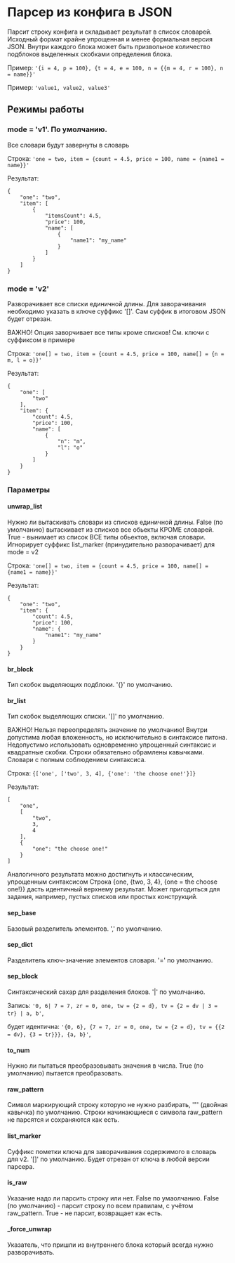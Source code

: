 # Парсер из конфига в JSON
Парсит строку конфига и складывает результат в список словарей.
Исходный формат крайне упрощенная и менее формальная версия JSON.
Внутри каждого блока может быть призвольное количество подблоков выделенных
скобками определения блока.

Пример: ```'{i = 4, p = 100}, {t = 4, e = 100, n = {{m = 4, r = 100}, n = name}}'```

Пример: ```'value1, value2, value3'```

## Режимы работы

### mode = 'v1'. По умолчанию.
Все словари будут завернуты в словарь

Строка: ```'one = two, item = {count = 4.5, price = 100, name = {name1 = name}}'```

Результат:
```
{
    "one": "two",
    "item": [
        {
            "itemsCount": 4.5,
            "price": 100,
            "name": [
                {
                    "name1": "my_name"
                }
            ]
        }
    ]
}
```
### mode = 'v2'
Разворачивает все списки единичной длины.
Для заворачивания необходимо указать в ключе суффикс '[]'.
Сам суффик в итоговом JSON будет отрезан.

ВАЖНО! Опция заворчивает все типы кроме списков!
См. ключи c суффиксом в примере

Строка: ```'one[] = two, item = {сount = 4.5, price = 100, name[] = {n = m, l = o}}'```

Результат:
```
{
    "one": [
        "two"
    ],
    "item": {
        "count": 4.5,
        "price": 100,
        "name": [
            {
                "n": "m",
                "l": "o"
            }
        ]
    }
}
```
### Параметры

#### unwrap_list
Нужно ли вытаскивать словари из списков единичной длины.
False (по умолчанию) вытаскивает из списков все обьекты КРОМЕ словарей.
True - вынимает из список ВСЕ типы обьектов, включая словари.
Игнорирует суффикс list_marker (принудительно разворачивает) для mode = v2

Строка: ```'one[] = two, item = {count = 4.5, price = 100, name[] = {name1 = name}}'```

Результат:
```
{
    "one": "two",
    "item": {
        "count": 4.5,
        "price": 100,
        "name": {
            "name1": "my_name"
        }
    }
}
```
#### br_block
Тип скобок выделяющих подблоки. '{}' по умолчанию.

#### br_list
Тип скобок выделяющих списки. '[]' по умолчанию.

ВАЖНО! Нельзя переопределять значение по умолчанию!
Внутри допустима любая вложенность, но исключительно в синтаксисе питона.
Недопустимо использовать одновременно упрощенный синтаксис и квадратные скобки.
Строки обязательно обрамлены кавычками. Словари с полным соблюдением синтаксиса.

Строка: ```{['one', ['two', 3, 4], {'one': 'the choose one!'}]}```

Результат:
```
[
    "one",
    [
        "two",
        3,
        4
    ],
    {
        "one": "the choose one!"
    }
]
```
Аналогичного результата можно достигнуть и классическим, упрощенным синтаксисом
Строка {one, {two, 3, 4}, {one = the choose one!}} дасть идентичный верхнему результат.
Может пригодиться для задания, например, пустых списков или простых конструкций.

#### sep_base
Базовый разделитель элементов. ',' по умолчанию.

#### sep_dict
Разделитель ключ-значение элементов словаря. '=' по умолчанию.

#### sep_block
Синтаксический сахар для разделения блоков. '|' по умолчанию.

Запись: ```'0, 6| 7 = 7, zr = 0, one, tw = {2 = d}, tv = {2 = dv | 3 = tr} | a, b'```,

будет идентична: ```'{0, 6}, {7 = 7, zr = 0, one, tw = {2 = d}, tv = {{2 = dv}, {3 = tr}}}, {a, b}'```,

#### to_num
Нужно ли пытаться преобразовывать значения в числа.
True (по умолчанию) пытается преобразовать.

#### raw_pattern
Символ маркирующий строку которую не нужно разбирать,
'"' (двойная кавычка) по умолчанию.
Строки начинающиеся с символа raw_pattern не парсятся и сохраняются как есть.

#### list_marker
Суффикс пометки ключа для заворачивания содержимого в словарь для v2.
'[]' по умолчанию. Будет отрезан от ключа в любой версии парсера.

#### is_raw
Указание надо ли парсить строку или нет. False по умаолчанию.
False (по умолчанию) - парсит строку по всем правилам, с учётом raw_pattern.
True - не парсит, возвращает как есть.

#### \_force_unwrap
Указатель, что пришли из внутреннего блока который
всегда нужно разворачивать.

